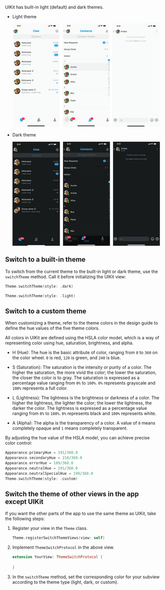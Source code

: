 UIKit has built-in light (default) and dark themes. 

- Light theme

  ![Light theme](../../assets/images/light_theme.png)

- Dark theme

  ![Dark theme](../../assets/images/dark_theme.png)

## Switch to a built-in theme

To switch from the current theme to the built-in light or dark theme, use the `switchTheme` method. Call it before initializing the UIKit view:

```swift
Theme.switchTheme(style: .dark)
```

```swift
Theme.switchTheme(style: .light)
```

## Switch to a custom theme

When customizing a theme,  refer to the theme colors in the design guide to define the hue values of the five theme colors.

All colors in UIKit are defined using the HSLA color model, which is a way of representing color using hue, saturation, brightness, and alpha.

- H (Hue): The hue is the basic attribute of color, ranging from `0` to `360` on the color wheel. `0` is red, `120` is green, and `240` is blue.

- S (Saturation): The saturation is the intensity or purity of a color. The higher the saturation, the more vivid the color; the lower the saturation, the closer the color is to gray. The saturation is expressed as a percentage value ranging from `0%` to `100%`. `0%` represents grayscale and `100%` represents a full color.

- L (Lightness): The lightness is the brightness or darkness of a color. The higher the lightness, the lighter the color; the lower the lightness, the darker the color. The lightness is expressed as a percentage value ranging from `0%` to `100%`. `0%` represents black and `100%` represents white.

- A (Alpha): The alpha is the transparency of a color. A value of `0` means completely opaque and `1` means completely transparent.

By adjusting the hue value of the HSLA model, you can achieve precise color control:

```swift
Appearance.primaryHue = 191/360.0
Appearance.secondaryHue = 210/360.0
Appearance.errorHue = 189/360.0
Appearance.neutralHue = 191/360.0
Appearance.neutralSpecialHue = 199/360.0
Theme.switchTheme(style: .custom)
```

## Switch the theme of other views in the app except UIKit

If you want the other parts of the app to use the same theme as UIKit, take the following steps:

1. Register your view in the `Theme` class.

    ```swift
    Theme.registerSwitchThemeViews(view: self)
    ```
   
1. Implement `ThemeSwitchProtocol` in the above view.

    ```swift
    extension YourView: ThemeSwitchProtocol {

    }
    ```
   
1. In the `switchTheme` method, set the corresponding color for your subview according to the theme type (light, dark, or custom).
